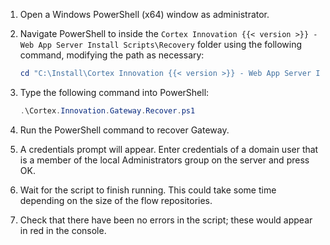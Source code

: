 1. Open a Windows PowerShell (x64) window as administrator.
1. Navigate PowerShell to inside the `Cortex Innovation {{< version >}} - Web App Server Install Scripts\Recovery` folder using the following command, modifying the path as necessary:

    ```powershell
    cd "C:\Install\Cortex Innovation {{< version >}} - Web App Server Install Scripts\Recovery"
    ```

1. Type the following command into PowerShell:

    ```powershell
    .\Cortex.Innovation.Gateway.Recover.ps1
    ```

1. Run the PowerShell command to recover Gateway.
1. A credentials prompt will appear. Enter credentials of a domain user that is a member of the local Administrators group on the server and press OK.
1. Wait for the script to finish running. This could take some time depending on the size of the flow repositories.
1. Check that there have been no errors in the script; these would appear in red in the console.